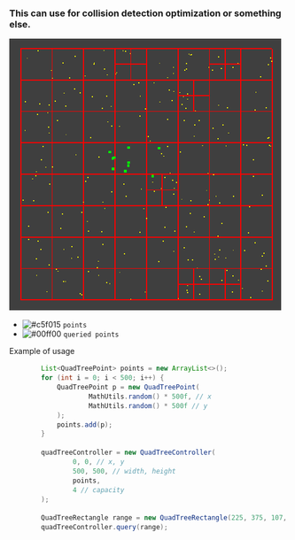 ### This can use for collision detection optimization or something else.

![](quadtree.png )

- ![#c5f015](https://via.placeholder.com/15/c5f015/c5f015.png) `points`
- ![#00ff00](https://via.placeholder.com/15/00ff00/00ff00.png) `queried points`

Example of usage

```Java
        List<QuadTreePoint> points = new ArrayList<>();
        for (int i = 0; i < 500; i++) {
            QuadTreePoint p = new QuadTreePoint(
                    MathUtils.random() * 500f, // x
                    MathUtils.random() * 500f // y
            );
            points.add(p);
        }

        quadTreeController = new QuadTreeController(
                0, 0, // x, y
                500, 500, // width, height
                points,
                4 // capacity
        );

        QuadTreeRectangle range = new QuadTreeRectangle(225, 375, 107, 75);
        quadTreeController.query(range);
```